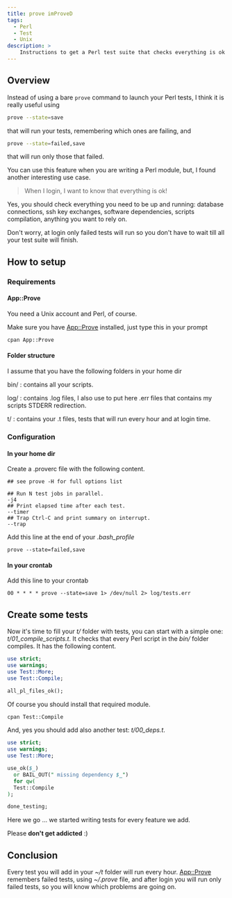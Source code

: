 ```yaml
---
title: prove imProveD
tags:
  - Perl
  - Test
  - Unix
description: >
    Instructions to get a Perl test suite that checks everything is ok in your home dir.
---
```


## Overview

Instead of using a bare `prove` command to launch your Perl tests, I think it is really useful using

```bash
prove --state=save
```

that will run your tests, remembering which ones are failing, and

```bash
prove --state=failed,save
```

that will run only those that failed.

You can use this feature when you are writing a Perl module, but, I found another interesting use case.

> When I login, I want to know that everything is ok!

Yes, you should check everything you need to be up and running: database connections, ssh key exchanges, software dependencies, scripts compilation, anything you want to rely on.

Don't worry, at login only failed tests will run so you don't have to wait till all your test suite will finish.

## How to setup

### Requirements

#### App::Prove

You need a Unix account and Perl, of course.

Make sure you have [App::Prove][1] installed, just type this in your prompt

```bash
cpan App::Prove
```

#### Folder structure

I assume that you have the following folders in your home dir

bin/
: contains all your scripts.

log/
: contains .log files, I also use to put here .err files that contains my scripts STDERR redirection.

t/
: contains your .t files, tests that will run every hour and at login time.

### Configuration

#### In your home dir

Create a .proverc file with the following content.

```
## see prove -H for full options list

## Run N test jobs in parallel.
-j4
## Print elapsed time after each test.
--timer
## Trap Ctrl-C and print summary on interrupt.
--trap
```

Add this line at the end of your *.bash_profile*

```
prove --state=failed,save
```

#### In your crontab

Add this line to your crontab

```
00 * * * * prove --state=save 1> /dev/null 2> log/tests.err
```

## Create some tests

Now it's time to fill your *t/* folder with tests, you can start with a simple one: *t/01_compile_scripts.t*. It checks that every Perl script in the *bin/* folder compiles. It has the following content.

```perl
use strict;
use warnings;
use Test::More;
use Test::Compile;

all_pl_files_ok();
```

Of course you should install that required module.

```bash
cpan Test::Compile
```

And, yes you should add also another test: *t/00_deps.t*.

```perl
use strict;
use warnings;
use Test::More;

use_ok($_)
  or BAIL_OUT(" missing dependency $_")
  for qw(
  Test::Compile
);

done_testing;
```

Here we go ... we started writing tests for every feature we add.

<div class="paper danger">Please <strong>don't get addicted</strong> :)</div>

## Conclusion

Every test you will add in your *~/t* folder will run every hour. [App::Prove][1] remembers failed tests, using *~/.prove* file, and after login you will run only failed tests, so you will know which problems are going on.

  [1]: http://search.cpan.org/~ovid/Test-Harness/lib/App/Prove.pm
